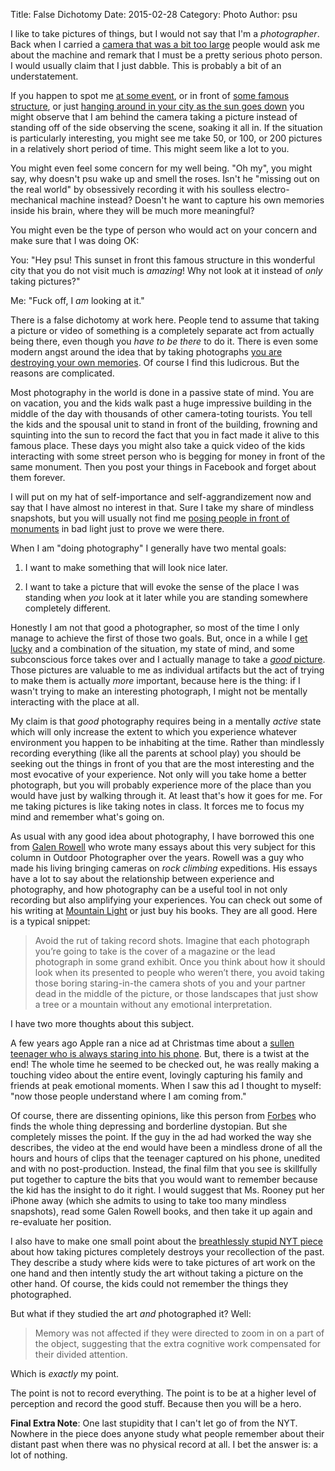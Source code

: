 Title: False Dichotomy
Date: 2015-02-28
Category: Photo
Author: psu

I like to take pictures of things, but I would not say that I'm a *photographer*. Back when I carried a <a href="http://mutable-states.com/too-much-camera.html">camera that was a bit too large</a> people would ask me about the machine and remark that I must be a pretty serious photo person. I would usually claim that I just dabble. This is probably a bit of an understatement. 

If you happen to spot me <a href="https://www.flickr.com/photos/79904144@N00/13547485463/in/set-72157643255397714">at some event</a>, or in front of <a href="https://www.flickr.com/photos/79904144@N00/10225503805/in/set-72157636543361636">some famous structure</a>, or just <a href="https://www.flickr.com/photos/79904144@N00/7539994562/in/set-72157627745600551">hanging around in your city as the sun goes down</a> you might observe that I am behind the camera taking a picture instead of standing off of the side observing the scene, soaking it all in. If the situation is particularly interesting, you might see me take 50, or 100, or 200 pictures in a relatively short period of time. This might seem like a lot to you.

You might even feel some concern for my well being. "Oh my", you might say, why doesn't psu wake up and smell the roses. Isn't he "missing out on the real world" by obsessively recording it with his soulless electro-mechanical machine instead? Doesn't he want to capture his own memories inside his brain, where they will be much more meaningful?

You might even be the type of person who would act on your concern and make sure that I was doing OK:

You: "Hey psu! This sunset in front this famous structure in this wonderful city that you do not visit much is *amazing*! Why not look at it instead of *only* taking pictures?"

Me: "Fuck off, I *am* looking at it."

There is a false dichotomy at work here. People tend to assume that taking a picture or video of something is a completely separate act from actually being there, even though you *have to be there* to do it. There is even some modern angst around the idea that by taking photographs <a href="http://www.nytimes.com/2015/02/22/style/shutterbug-parents-and-overexposed-lives.html">you are destroying your own memories</a>. Of course I find this ludicrous. But the reasons are complicated.

Most photography in the world is done in a passive state of mind. You are on vacation, you and the kids walk past a huge impressive building in the middle of the day with thousands of other camera-toting tourists. You tell the kids and the spousal unit to stand in front of the building, frowning and squinting into the sun to record the fact that you in fact made it alive to this famous place. These days you might also take a quick video of the kids interacting with some street person who is begging for money in front of the same monument. Then you post your things in Facebook and forget about them forever.

I will put on my hat of self-importance and self-aggrandizement now and say that I have almost no interest in that. Sure I take my share of mindless snapshots, but you will usually not find me <a href="https://www.flickr.com/photos/79904144@N00/16049234714/">posing people in front of monuments</a> in bad light just to prove we were there.

When I am "doing photography" I generally have two mental goals:

1. I want to make something that will look nice later.

2. I want to take a picture that will evoke the sense of the place I was standing when *you* look at it later while you are standing somewhere completely different.

Honestly I am not that good a photographer, so most of the time I only manage to achieve the first of those two goals. But, once in a while I <a href="https://www.flickr.com/photos/79904144@N00/8246240033/in/set-72157632073948865">get lucky</a> and a combination of the situation, my state of mind, and some subconscious force takes over and I actually manage to take a <a href="https://www.flickr.com/photos/79904144@N00/8454137790/in/set-72157632708477093">*good* picture</a>. Those pictures are valuable to me as individual artifacts but the act of trying to make them is actually *more* important, because here is the thing: if I wasn't trying to make an interesting photograph, I might not be mentally interacting with the place at all.

My claim is that *good* photography requires being in a mentally *active* state which will only increase the extent to which you experience whatever environment you happen to be inhabiting at the time. Rather than mindlessly recording everything (like all the parents at school play) you should be seeking out the things in front of you that are the most interesting and the most evocative of your experience. Not only will you take home a better photograph, but you will probably experience more of the place than you would have just by walking through it. At least that's how it goes for me. For me taking pictures is like taking notes in class. It forces me to focus my mind and remember what's going on. 

As usual with any good idea about photography, I have borrowed this one from <a href="">Galen Rowell</a> who wrote many essays about this very subject for this column in Outdoor Photographer over the years. Rowell was a guy who made his living bringing cameras on *rock climbing* expeditions. His essays have a lot to say about the relationship between experience and photography, and how photography can be a useful tool in not only recording but also amplifying your experiences. You can check out some of his writing at <a href="http://www.mountainlight.com/articles.html">Mountain Light</a> or just buy his books. They are all good. Here is a typical snippet:

> Avoid the rut of taking record shots. Imagine that each photograph you’re going to take is the cover of a magazine or the lead photograph in some grand exhibit. Once you think about how it should look when its presented to people who weren’t there, you avoid taking those boring staring-in-the camera shots of you and your partner dead in the middle of the picture, or those landscapes that just show a tree or a mountain without any emotional interpretation.

I have two more thoughts about this subject.

A few years ago Apple ran a nice ad at Christmas time about a <a href="https://www.youtube.com/watch?v=v76f6KPSJ2w&ab_channel=SilveSnow">sullen teenager who is always staring into his phone</a>. But, there is a twist at the end! The whole time he seemed to be checked out, he was really making a touching video about the entire event, lovingly capturing his family and friends at peak emotional moments. When I saw this ad I thought to myself: "now those people understand where I am coming from."

Of course, there are dissenting opinions, like this person from <a href="http://www.forbes.com/sites/jenniferrooney/2013/12/17/the-iphone-misunderstood-christmas-ad-is-a-sad-commentary-on-culture-and-does-apple-no-favors/">Forbes</a> who finds the whole thing depressing and borderline dystopian. But she completely misses the point. If the guy in the ad had worked the way she describes, the video at the end would have been a mindless drone of all the hours and hours of clips that the teenager captured on his phone, unedited and with no post-production. Instead, the final film that you see is skillfully put together to capture the bits that you would want to remember because the kid has the insight to do it right. I would suggest that Ms. Rooney put her iPhone away (which she admits to using to take too many mindless snapshots), read some Galen Rowell books, and then take it up again and re-evaluate her position.

I also have to make one small point about the <a href="http://www.nytimes.com/2015/02/22/style/shutterbug-parents-and-overexposed-lives.html">breathlessly stupid NYT piece</a> about how  taking pictures completely destroys your recollection of the past. They describe a study where kids were to take pictures of art work on the one hand and then intently study the art without taking a picture on the other hand. Of course, the kids could not remember the things they photographed.

But what if they studied the art *and* photographed it? Well:

> Memory was not affected if they were directed to zoom in on a part of the object, suggesting that the extra cognitive work compensated for their divided attention.

Which is *exactly* my point. 

The point is not to record everything. The point is to be at a higher level of perception and record the good stuff. Because then you will be a hero.

**Final Extra Note**: One last stupidity that I can't let go of from the NYT. Nowhere in the piece does anyone study what people remember about their distant past when there was no physical record at all. I bet the answer is: a lot of nothing.

